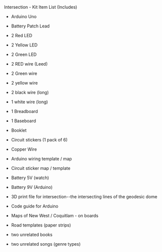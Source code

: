 Intersection - Kit Item List (Includes)

- Arduino Uno
- Battery Patch Lead
- 2 Red LED
- 2 Yellow LED
- 2 Green LED

- 2 RED wire (Leed)
- 2 Green wire
- 2 yellow wire
- 2 black wire (long)
- 1 white wire (long)
- 1 Breadboard
- 1 Baseboard
- Booklet

- Circuit stickers (1 pack of 6)
- Copper Wire

- Arduino wiring template / map
- Circuit sticker map / template

- Battery 5V (watch)
- Battery 9V (Arduino)

- 3D print file for intersection--the intersecting lines of the geodesic dome

- Code guide for Arduino

- Maps of New West / Coquitlam - on boards
- Road templates (paper strips)
- two unrelated books
- two unrelated songs (genre types)
